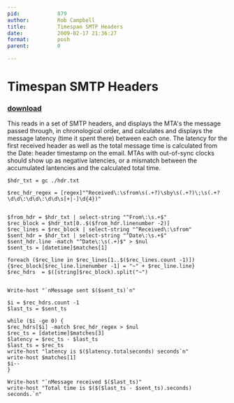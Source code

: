 ```yaml
---
pid:            879
author:         Rob Campbell
title:          Timespan SMTP Headers
date:           2009-02-17 21:36:27
format:         posh
parent:         0

---
```


# Timespan SMTP Headers

### [download](//scripts/879.ps1)

This reads in a set of SMTP headers, and displays the MTA's the message passed through, in chronological order, and calculates and displays the message latency (time it spent there) between each one.  The latency for the first received header as well as the total message time is calculated from the Date: header timestamp on the email.  MTAs with out-of-sync clocks should show up as negative latencies, or a mismatch between the accumulated lantencies and the calculated total time.

```posh
$hdr_txt = gc ./hdr.txt

$rec_hdr_regex = [regex]"^Received\:\sfrom\s(.+?)\sby\s(.+?)\;\s(.+?\d\d\:\d\d\:\d\d\s[+|-]\d{4})"


$from_hdr = $hdr_txt | select-string "^From\:\s.+$"
$rec_block = $hdr_txt[0..$($from_hdr.linenumber -2)]
$rec_lines = $rec_block | select-string "^Received\:\sfrom"
$sent_hdr = $hdr_txt | select-string "^Date\:\s.+$"
$sent_hdr.line -match "^Date\:\s(.+)$" > $nul
$sent_ts = [datetime]$matches[1]

foreach ($rec_line in $rec_lines[1..$($rec_lines.count -1)]){$rec_block[$rec_line.linenumber -1] = "~" + $rec_line.line}
$rec_hdrs  = $([string]$rec_block).split("~")


Write-host "`nMessage sent $($sent_ts)`n"

$i = $rec_hdrs.count -1
$last_ts = $sent_ts

while ($i -ge 0) {
$rec_hdrs[$i] -match $rec_hdr_regex > $nul
$rec_ts = [datetime]$matches[3] 
$latency = $rec_ts - $last_ts
$last_ts = $rec_ts
write-host "latency is $($latency.totalseconds) seconds`n"
write-host $matches[1]   
$i--
}

Write-host "`nMessage received $($last_ts)"
write-host "Total time is $($($last_ts - $sent_ts).seconds) seconds.`n"

```
